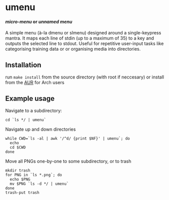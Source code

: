 # umenu
#### *micro-menu* or *unnamed menu*
A simple menu (à-la dmenu or slmenu) designed around a single-keypress mantra. It maps each line of stdin (up to a maximum of 35) to a key and outputs the selected line to stdout.
Useful for repetitive user-input tasks like categorising training data or or organising media into directories.
## Installation
run `make install` from the source directory (with root if neccesary)
or install from the [AUR](https://aur.archlinux.org/umenu.git) for Arch users
## Example usage
Navigate to a subdirectory:
```shell
cd `ls */ | umenu`
```
Navigate up and down directories
```shell
while CWD=`ls -al | awk '/^d/ {print $NF}' | umenu`; do
  echo
  cd $CWD
done
```
Move all PNGs one-by-one to some subdirectory, or to trash
```shell
mkdir trash
for PNG in `ls *.png`; do
  echo $PNG
  mv $PNG `ls -d */ | umenu`
done
trash-put trash
```
